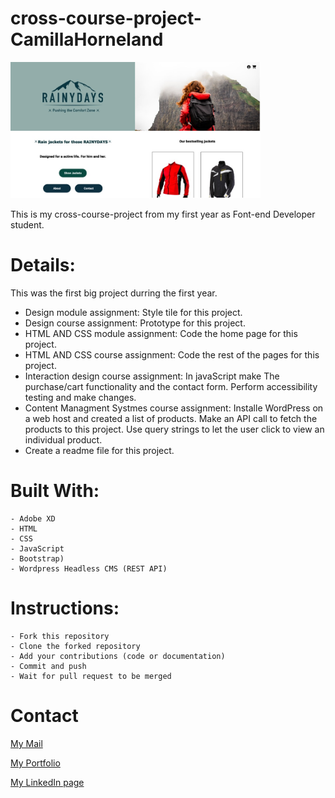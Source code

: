 # cross-course-project-CamillaHorneland

<img src="https://github.com/Noroff-FEU-Assignments/cross-course-project-CamillaHorneland/blob/main/images/rainyday.jpeg?raw=true" alt="image of Rainyday web" width="400px">

This is my cross-course-project from my first year as Font-end Developer student.

 # Details:

This was the first big project durring the first year. 

- Design module assignment: Style tile for this project.
- Design course assignment: Prototype for this project.
- HTML AND CSS module assignment: Code the home page for this project.
- HTML AND CSS course assignment: Code the rest of the pages for this project.
- Interaction design course assignment: In javaScript make The purchase/cart functionality and the contact form. Perform accessibility testing and make changes. 
- Content Managment Systmes course assignment: Installe WordPress on a web host and created a list of products. Make an API call to fetch the products to this project. Use query strings to let the user click to view an individual product.
- Create a readme file for this project.

# Built With:

    - Adobe XD
    - HTML
    - CSS
    - JavaScript
    - Bootstrap)
    - Wordpress Headless CMS (REST API)
    
# Instructions:

    - Fork this repository
    - Clone the forked repository
    - Add your contributions (code or documentation)
    - Commit and push
    - Wait for pull request to be merged

# Contact

<a href="mailto:hornikkene@gmail.com?">My Mail</a> 

<a href="https://portfoliocamillahorneland.netlify.app/">My Portfolio</a>

<a href="https://www.linkedin.com/in/camilla-horneland-706bb5239/">My LinkedIn page</a>
